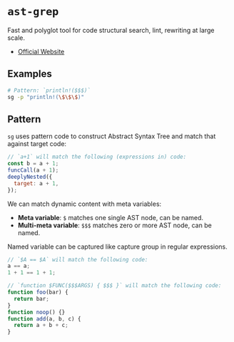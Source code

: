 # `ast-grep`

Fast and polyglot tool for code structural search, lint, rewriting at large scale.

- [Official Website](https://ast-grep.github.io/)

## Examples

```bash
# Pattern: `println!($$$)`
sg -p "println!(\$\$\$)"
```

## Pattern

`sg` uses pattern code to construct Abstract Syntax Tree and match that against
target code:

```javascript
// `a+1` will match the following (expressions in) code:
const b = a + 1;
funcCall(a + 1);
deeplyNested({
  target: a + 1,
});
```

We can match dynamic content with meta variables:

- **Meta variable**: `$` matches one single AST node, can be named.
- **Multi-meta variable**: `$$$` matches zero or more AST node, can be named.

Named variable can be captured like capture group in regular expressions.

```javascript
// `$A == $A` will match the following code:
a == a;
1 + 1 == 1 + 1;

// `function $FUNC($$$ARGS) { $$$ }` will match the following code:
function foo(bar) {
  return bar;
}
function noop() {}
function add(a, b, c) {
  return a + b + c;
}
```
